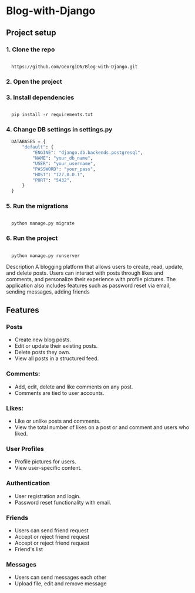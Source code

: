 # Blog-with-Django

## Project setup

### 1. Clone the repo
   
  ```terminal

    https://github.com/GeorgiDN/Blog-with-Django.git

  ```

### 2. Open the project


### 3. Install dependencies
 
   ```terminal
   
     pip install -r requirements.txt
  
   ```

### 4. Change DB settings in settings.py

  ```py
    DATABASES = {
        "default": {
            "ENGINE": "django.db.backends.postgresql",
            "NAME": "your_db_name",
            "USER": "your_username",
            "PASSWORD": "your_pass",
            "HOST": "127.0.0.1",
            "PORT": "5432",
        }
    }
  ```

### 5. Run the migrations

  ```terminal

    python manage.py migrate

  ```

### 6. Run the project

  ```terminal

    python manage.py runserver

  ```

Description
A blogging platform that allows users to create, read, update, and delete posts. 
Users can interact with posts through likes and comments, and personalize their experience with profile pictures. 
The application also includes features such as password reset via email, sending messages, adding friends

## Features
### Posts
- Create new blog posts.
- Edit or update their existing posts.
- Delete posts they own.
- View all posts in a structured feed.

### Comments:
- Add, edit, delete and like comments on any post.
- Comments are tied to user accounts.

### Likes:
- Like or unlike posts and comments.
- View the total number of likes on a post or and comment and users who liked.

### User Profiles
- Profile pictures for users.
- View user-specific content.

### Authentication
- User registration and login.
- Password reset functionality with email.

### Friends
- Users can send friend request
- Accept or reject friend request
- Accept or reject friend request
- Friend's list

### Messages
- Users can send messages each other
- Upload file, edit and remove message 
